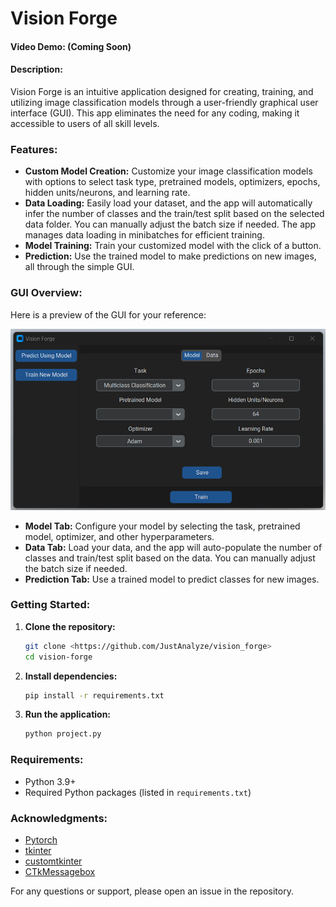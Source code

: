 # Vision Forge

#### Video Demo: (Coming Soon)

#### Description:
Vision Forge is an intuitive application designed for creating, training, and utilizing image classification models through a user-friendly graphical user interface (GUI). This app eliminates the need for any coding, making it accessible to users of all skill levels.

### Features:
- **Custom Model Creation:** Customize your image classification models with options to select task type, pretrained models, optimizers, epochs, hidden units/neurons, and learning rate.
- **Data Loading:** Easily load your dataset, and the app will automatically infer the number of classes and the train/test split based on the selected data folder. You can manually adjust the batch size if needed. The app manages data loading in minibatches for efficient training.
- **Model Training:** Train your customized model with the click of a button.
- **Prediction:** Use the trained model to make predictions on new images, all through the simple GUI.

### GUI Overview:
Here is a preview of the GUI for your reference:

![Vision Forge GUI](file_for_readme/train_new_model_tab.png)

- **Model Tab:** Configure your model by selecting the task, pretrained model, optimizer, and other hyperparameters.
- **Data Tab:** Load your data, and the app will auto-populate the number of classes and train/test split based on the data. You can manually adjust the batch size if needed.
- **Prediction Tab:** Use a trained model to predict classes for new images.

### Getting Started:
1. **Clone the repository:**
    ```bash
    git clone <https://github.com/JustAnalyze/vision_forge>
    cd vision-forge
    ```

2. **Install dependencies:**
    ```bash
    pip install -r requirements.txt
    ```

3. **Run the application:**
    ```bash
    python project.py
    ```

### Requirements:
- Python 3.9+
- Required Python packages (listed in `requirements.txt`)

### Acknowledgments:
- [Pytorch](https://pytorch.org/)
- [tkinter](https://docs.python.org/3/library/tkinter.html)
- [customtkinter](https://github.com/TomSchimansky/CustomTkinter)
- [CTkMessagebox](https://github.com/Akascape/CTkMessagebox)

For any questions or support, please open an issue in the repository.